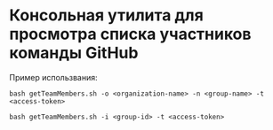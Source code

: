 # Консольная утилита для просмотра списка участников команды GitHub

Пример использвания:

`bash getTeamMembers.sh -o <organization-name> -n <group-name> -t <access-token>`

`bash getTeamMembers.sh -i <group-id> -t <access-token>`
